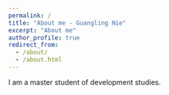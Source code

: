 ```yaml
---
permalink: /
title: "About me - Guangling Nie"
excerpt: "About me"
author_profile: true
redirect_from: 
  - /about/
  - /about.html
---
```


I am a master student of development studies. 
